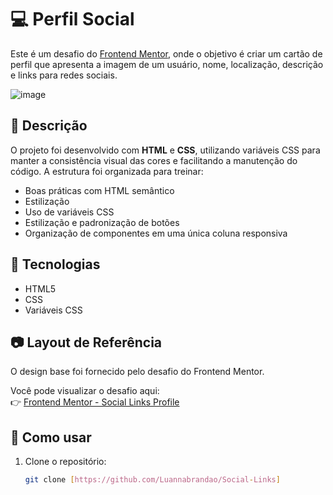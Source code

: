 # 💻 Perfil Social

Este é um desafio do [Frontend Mentor](https://www.frontendmentor.io/), onde o objetivo é criar um cartão de perfil que apresenta a imagem de um usuário, nome, localização, descrição e links para redes sociais.

![image](https://github.com/user-attachments/assets/79183cb5-8163-43c9-b994-e019a034a368)


## 📌 Descrição

O projeto foi desenvolvido com **HTML** e **CSS**, utilizando variáveis CSS para manter a consistência visual das cores e facilitando a manutenção do código. A estrutura foi organizada para treinar:

- Boas práticas com HTML semântico
- Estilização
- Uso de variáveis CSS
- Estilização e padronização de botões
- Organização de componentes em uma única coluna responsiva

## 🚀 Tecnologias

- HTML5
- CSS
- Variáveis CSS

## 📷 Layout de Referência

O design base foi fornecido pelo desafio do Frontend Mentor.

Você pode visualizar o desafio aqui:  
👉 [Frontend Mentor - Social Links Profile](https://www.frontendmentor.io/challenges/social-links-profile-UG32l9m6d)

## 📁 Como usar

1. Clone o repositório:
   ```bash
   git clone [https://github.com/Luannabrandao/Social-Links]
